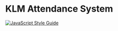 # KLM Attendance System

[![JavaScript Style Guide](https://cdn.rawgit.com/standard/standard/master/badge.svg)](https://github.com/standard/standard)
